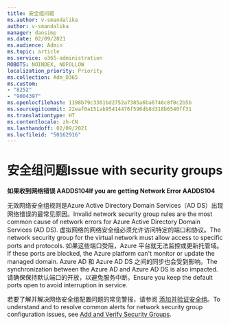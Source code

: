 ```yaml
---
title: 安全组问题
ms.author: v-smandalika
author: v-smandalika
manager: dansimp
ms.date: 02/09/2021
ms.audience: Admin
ms.topic: article
ms.service: o365-administration
ROBOTS: NOINDEX, NOFOLLOW
localization_priority: Priority
ms.collection: Adm_O365
ms.custom:
- "8252"
- "9004397"
ms.openlocfilehash: 1198b79c3301bd2752a7385a6ba6746c8f0c2b5b
ms.sourcegitcommit: 22eaf0a151ab95414476f596db8d318b6540ff31
ms.translationtype: HT
ms.contentlocale: zh-CN
ms.lasthandoff: 02/09/2021
ms.locfileid: "50162916"
---
```

# <a name="issue-with-security-groups"></a><span data-ttu-id="136a1-102">安全组问题</span><span class="sxs-lookup"><span data-stu-id="136a1-102">Issue with security groups</span></span>

<span data-ttu-id="136a1-103">**如果收到网络错误 AADDS104**</span><span class="sxs-lookup"><span data-stu-id="136a1-103">**If you are getting Network Error AADDS104**</span></span>

<span data-ttu-id="136a1-104">无效网络安全组规则是Azure Active Directory Domain Services（AD DS）出现网络错误的最常见原因。</span><span class="sxs-lookup"><span data-stu-id="136a1-104">Invalid network security group rules are the most common cause of network errors for Azure Active Directory Domain Services (AD DS).</span></span> <span data-ttu-id="136a1-105">虚拟网络的网络安全组必须允许访问特定的端口和协议。</span><span class="sxs-lookup"><span data-stu-id="136a1-105">The network security group for the virtual network must allow access to specific ports and protocols.</span></span> <span data-ttu-id="136a1-106">如果这些端口受阻，Azure 平台就无法监控或更新托管域。</span><span class="sxs-lookup"><span data-stu-id="136a1-106">If these ports are blocked, the Azure platform can't monitor or update the managed domain.</span></span> <span data-ttu-id="136a1-107">Azure AD 和 Azure AD DS 之间的同步也会受到影响。</span><span class="sxs-lookup"><span data-stu-id="136a1-107">The synchronization between the Azure AD and Azure AD DS is also impacted.</span></span> <span data-ttu-id="136a1-108">请确保保持默认端口的开放，以避免服务中断。</span><span class="sxs-lookup"><span data-stu-id="136a1-108">Ensure you keep the default ports open to avoid interruption in service.</span></span>

<span data-ttu-id="136a1-109">若要了解并解决网络安全组配置问题的常见警报，请参阅 [添加并验证安全组](https://docs.microsoft.com/azure/active-directory-domain-services/alert-nsg#verify-and-edit-existing-security-rules)。</span><span class="sxs-lookup"><span data-stu-id="136a1-109">To understand and to resolve common alerts for network security group configuration issues, see [Add and Verify Security Groups](https://docs.microsoft.com/azure/active-directory-domain-services/alert-nsg#verify-and-edit-existing-security-rules).</span></span>
